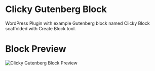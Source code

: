 # Clicky Gutenberg Block
WordPress Plugin with example Gutenberg block named Clicky Block scaffolded with Create Block tool.

# Block Preview

![Clicky Gutenberg Block Preview](https://github.com/gitmasz/ClickyGutenbergBlock/blob/master/curvy-block-preview.png?raw=true)